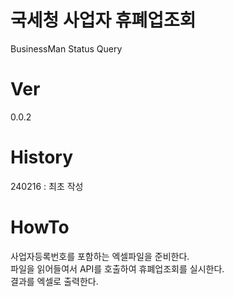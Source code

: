 # 국세청 사업자 휴폐업조회

BusinessMan Status Query

# Ver

0.0.2

# History

240216 : 최초 작성

# HowTo

사업자등록번호를 포함하는 엑셀파일을 준비한다.  
파일을 읽어들여서 API를 호출하여 휴폐업조회를 실시한다.  
결과를 엑셀로 출력한다.  
